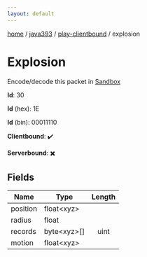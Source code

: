 ```yaml
---
layout: default
---
```


[home](/)  /  [java393](/protocol/java393)  /  [play-clientbound](/protocol/java393/play-clientbound)  /  explosion

# Explosion

Encode/decode this packet in [Sandbox](../../../sandbox/java393#PlayClientbound.Explosion)

**Id**: 30

**Id** (hex): 1E

**Id** (bin): 00011110

**Clientbound**: ✔️

**Serverbound**: ✖️

## Fields

Name | Type | Length
---|---|:---:
position | float&lt;xyz&gt; | [](/protocol/java393/types/)
radius | float | [](/protocol/java393/types/)
records | byte&lt;xyz&gt;[] | uint
motion | float&lt;xyz&gt; | [](/protocol/java393/types/)
